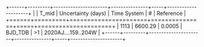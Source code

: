 +------+---------+----------------------+---------------+-----+---------------------+
|      |   T_mid |   Uncertainty (days) | Time System   | #   | Reference           |
+======+=========+======================+===============+=====+=====================+
| 1113 | 6600.29 |               0.0005 | BJD_TDB       | >1  | 2020AJ....159..204W |
+------+---------+----------------------+---------------+-----+---------------------+